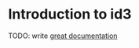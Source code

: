 # Introduction to id3

TODO: write [great documentation](http://jacobian.org/writing/what-to-write/)
